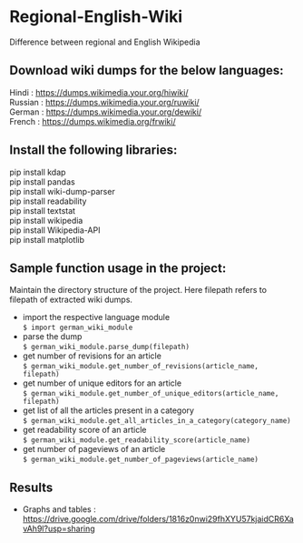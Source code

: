 # Regional-English-Wiki
Difference between regional and English Wikipedia

## Download wiki dumps for the below languages:<br>
Hindi : https://dumps.wikimedia.your.org/hiwiki/<br>
Russian : https://dumps.wikimedia.your.org/ruwiki/<br>
German : https://dumps.wikimedia.your.org/dewiki/<br>
French : https://dumps.wikimedia.org/frwiki/<br>

## Install the following libraries:<br>
pip install kdap<br>
pip install pandas<br>
pip install wiki-dump-parser<br>
pip install readability<br>
pip install textstat<br>
pip install wikipedia<br>
pip install Wikipedia-API<br>
pip install matplotlib<br>

## Sample function usage in the project:
Maintain the directory structure of the project. Here filepath refers to filepath of extracted wiki dumps.
* import the respective language module<br>
  ```$ import german_wiki_module```
* parse the dump<br>
  ```$ german_wiki_module.parse_dump(filepath)```
* get number of revisions for an article<br>
  ```$ german_wiki_module.get_number_of_revisions(article_name, filepath)```
* get number of unique editors for an article<br>
  ```$ german_wiki_module.get_number_of_unique_editors(article_name, filepath)```
* get list of all the articles present in a category<br>
  ```$ german_wiki_module.get_all_articles_in_a_category(category_name)```
* get readability score of an article<br>
  ```$ german_wiki_module.get_readability_score(article_name)```
* get number of pageviews of an article<br>
  ```$ german_wiki_module.get_number_of_pageviews(article_name)```
 
## Results
* Graphs and tables : https://drive.google.com/drive/folders/1816z0nwi29fhXYU57kjaidCR6XavAh9l?usp=sharing
